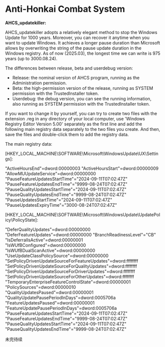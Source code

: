 # Anti-Honkai Combat System

**AHCS_updatekiller:**

AHCS_updatekiller adopts a relatively elegant method to stop the Windows Update for 1000 years. Moreover, you can recover it anytime when you want to update Windows. It achieves a longer pause duration than Microsoft allows by overwriting the string of the pause update duration in the Windows registry. As of now (2025.03), the longest time we can write is 975 years (up to 3000.08.24).

The differences between release, beta and userdebug version:

- Release: the nominal version of AHCS program, running as the Administration permission.
- Beta: the high-permission version of the release, running as SYSTEM permission with the TrustedInstaller token.
- Userdebug: the debug version, you can see the running information, also running as SYSTEM permission with the TrustedInstaller token.

If you want to change it by yourself, you can try to create two files with the extension .reg in any directory of your local computer, use 'Windows Registry Editor Version 5.00' separately as the first line and add the following main registry data separately to the two files you create. And then, save the files and double-click them to add the registry data.

The main registry data:

[HKEY_LOCAL_MACHINE\SOFTWARE\Microsoft\WindowsUpdate\UX\Settings]:

"ActiveHoursEnd"=dword:00000003
"ActiveHoursStart"=dword:00000009
"AllowMUUpdateService"=dword:00000000
"PauseFeatureUpdatesStartTime"="2024-09-11T07:02:47Z"
"PauseFeatureUpdatesEndTime"="9999-08-24T07:02:47Z"
"PauseQualityUpdatesStartTime"="2024-09-11T07:02:47Z"
"PauseQualityUpdatesEndTime"="9999-08-24T07:02:47Z"
"PauseUpdatesStartTime"="2024-09-11T07:02:47Z"
"PauseUpdatesExpiryTime"="3000-08-24T07:02:47Z"

[HKEY_LOCAL_MACHINE\SOFTWARE\Microsoft\WindowsUpdate\UpdatePolicy\PolicyState]:

"DeferQualityUpdates"=dword:00000000
"DeferFeatureUpdates"=dword:00000000
"BranchReadinessLevel"="CB"
"IsDeferralIsActive"=dword:00000001
"IsWUfBConfigured"=dword:00000000
"IsWUfBDualScanActive"=dword:00000000
"UseUpdateClassPolicySource"=dword:00000000
"SetPolicyDrivenUpdateSourceForFeatureUpdates"=dword:ffffffff
"SetPolicyDrivenUpdateSourceForQualityUpdates"=dword:ffffffff
"SetPolicyDrivenUpdateSourceForDriverUpdates"=dword:ffffffff
"SetPolicyDrivenUpdateSourceForOtherUpdates"=dword:ffffffff
"TemporaryEnterpriseFeatureControlState"=dword:00000001
"PolicySources"=dword:00000010
"QualityUpdatesPaused"=dword:00000001
"QualityUpdatePausePeriodInDays"=dword:0005706a
"FeatureUpdatesPaused"=dword:00000001
"FeatureUpdatePausePeriodInDays"=dword:0005706a
"PauseFeatureUpdatesStartTime"="2024-09-11T07:02:47Z"
"PauseFeatureUpdatesEndTime"="9999-08-24T07:02:47Z"
"PauseQualityUpdatesStartTime"="2024-09-11T07:02:47Z"
"PauseQualityUpdatesEndTime"="9999-08-24T07:02:47Z"

未完待续
